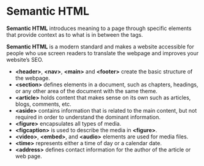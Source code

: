 # Semantic HTML

**Semantic HTML** introduces meaning to a page through specific elements that provide context as to what is in between the tags.

**Semantic HTML** is a modern standard and makes a website accessible for people who use screen readers to translate the webpage and improves your website’s SEO.

- **\<header>**, **\<nav>**, **\<main>** and **\<footer>** create the basic structure of the webpage.
- **\<section>** defines elements in a document, such as chapters, headings, or any other area of the document with the same theme.
- **\<article>** holds content that makes sense on its own such as articles, blogs, comments, etc.
- **\<aside>** contains information that is related to the main content, but not required in order to understand the dominant information.
- **\<figure>** encapsulates all types of media.
- **\<figcaption>** is used to describe the media in **\<figure>**.
- **\<video>**, **\<embed>**, and **\<audio>** elements are used for media files.
- **\<time>** represents either a time of day or a calendar date.
- **\<address>** defines contact information for the author of the article or web page.
